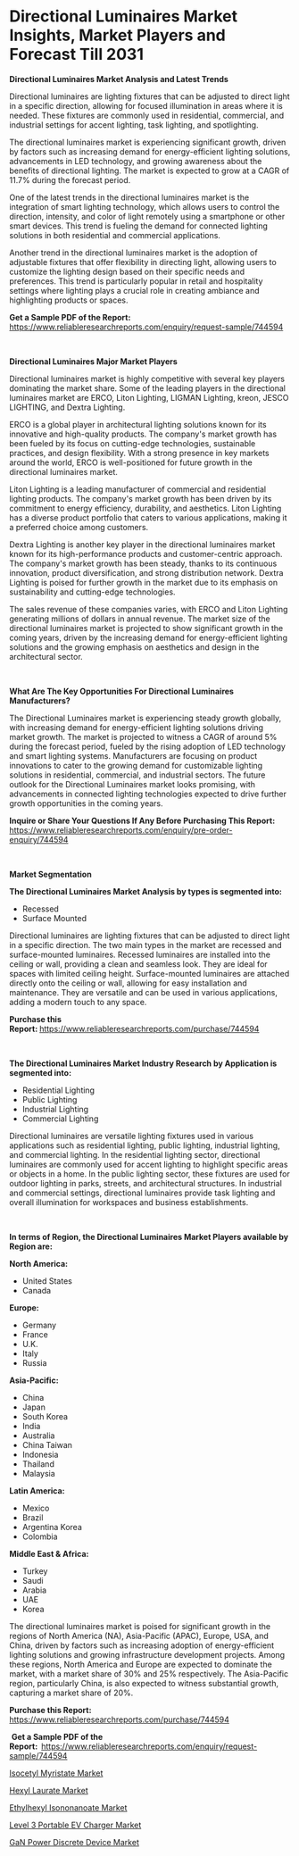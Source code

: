 <p><h1>Directional Luminaires Market Insights, Market Players and Forecast Till 2031</h1></p><p><strong>Directional Luminaires Market Analysis and Latest Trends</strong></p>
<p><p>Directional luminaires are lighting fixtures that can be adjusted to direct light in a specific direction, allowing for focused illumination in areas where it is needed. These fixtures are commonly used in residential, commercial, and industrial settings for accent lighting, task lighting, and spotlighting.</p><p>The directional luminaires market is experiencing significant growth, driven by factors such as increasing demand for energy-efficient lighting solutions, advancements in LED technology, and growing awareness about the benefits of directional lighting. The market is expected to grow at a CAGR of 11.7% during the forecast period.</p><p>One of the latest trends in the directional luminaires market is the integration of smart lighting technology, which allows users to control the direction, intensity, and color of light remotely using a smartphone or other smart devices. This trend is fueling the demand for connected lighting solutions in both residential and commercial applications.</p><p>Another trend in the directional luminaires market is the adoption of adjustable fixtures that offer flexibility in directing light, allowing users to customize the lighting design based on their specific needs and preferences. This trend is particularly popular in retail and hospitality settings where lighting plays a crucial role in creating ambiance and highlighting products or spaces.</p></p>
<p><strong>Get a Sample PDF of the Report:&nbsp;</strong> <a href="https://www.reliableresearchreports.com/enquiry/request-sample/744594">https://www.reliableresearchreports.com/enquiry/request-sample/744594</a></p>
<p>&nbsp;</p>
<p><strong>Directional Luminaires Major Market Players</strong></p>
<p><p>Directional luminaires market is highly competitive with several key players dominating the market share. Some of the leading players in the directional luminaires market are ERCO, Liton Lighting, LIGMAN Lighting, kreon, JESCO LIGHTING, and Dextra Lighting.</p><p>ERCO is a global player in architectural lighting solutions known for its innovative and high-quality products. The company's market growth has been fueled by its focus on cutting-edge technologies, sustainable practices, and design flexibility. With a strong presence in key markets around the world, ERCO is well-positioned for future growth in the directional luminaires market.</p><p>Liton Lighting is a leading manufacturer of commercial and residential lighting products. The company's market growth has been driven by its commitment to energy efficiency, durability, and aesthetics. Liton Lighting has a diverse product portfolio that caters to various applications, making it a preferred choice among customers.</p><p>Dextra Lighting is another key player in the directional luminaires market known for its high-performance products and customer-centric approach. The company's market growth has been steady, thanks to its continuous innovation, product diversification, and strong distribution network. Dextra Lighting is poised for further growth in the market due to its emphasis on sustainability and cutting-edge technologies.</p><p>The sales revenue of these companies varies, with ERCO and Liton Lighting generating millions of dollars in annual revenue. The market size of the directional luminaires market is projected to show significant growth in the coming years, driven by the increasing demand for energy-efficient lighting solutions and the growing emphasis on aesthetics and design in the architectural sector.</p></p>
<p>&nbsp;</p>
<p><strong>What Are The Key Opportunities For Directional Luminaires Manufacturers?</strong></p>
<p><p>The Directional Luminaires market is experiencing steady growth globally, with increasing demand for energy-efficient lighting solutions driving market growth. The market is projected to witness a CAGR of around 5% during the forecast period, fueled by the rising adoption of LED technology and smart lighting systems. Manufacturers are focusing on product innovations to cater to the growing demand for customizable lighting solutions in residential, commercial, and industrial sectors. The future outlook for the Directional Luminaires market looks promising, with advancements in connected lighting technologies expected to drive further growth opportunities in the coming years.</p></p>
<p><strong>Inquire or Share Your Questions If Any Before Purchasing This Report:</strong> <a href="https://www.reliableresearchreports.com/enquiry/pre-order-enquiry/744594">https://www.reliableresearchreports.com/enquiry/pre-order-enquiry/744594</a></p>
<p>&nbsp;</p>
<p><strong>Market Segmentation</strong></p>
<p><strong>The Directional Luminaires Market Analysis by types is segmented into:</strong></p>
<p><ul><li>Recessed</li><li>Surface Mounted</li></ul></p>
<p><p>Directional luminaires are lighting fixtures that can be adjusted to direct light in a specific direction. The two main types in the market are recessed and surface-mounted luminaires. Recessed luminaires are installed into the ceiling or wall, providing a clean and seamless look. They are ideal for spaces with limited ceiling height. Surface-mounted luminaires are attached directly onto the ceiling or wall, allowing for easy installation and maintenance. They are versatile and can be used in various applications, adding a modern touch to any space.</p></p>
<p><strong>Purchase this Report:&nbsp;</strong><a href="https://www.reliableresearchreports.com/purchase/744594">https://www.reliableresearchreports.com/purchase/744594</a></p>
<p>&nbsp;</p>
<p><strong>The Directional Luminaires Market Industry Research by Application is segmented into:</strong></p>
<p><ul><li>Residential Lighting</li><li>Public Lighting</li><li>Industrial Lighting</li><li>Commercial Lighting</li></ul></p>
<p><p>Directional luminaires are versatile lighting fixtures used in various applications such as residential lighting, public lighting, industrial lighting, and commercial lighting. In the residential lighting sector, directional luminaires are commonly used for accent lighting to highlight specific areas or objects in a home. In the public lighting sector, these fixtures are used for outdoor lighting in parks, streets, and architectural structures. In industrial and commercial settings, directional luminaires provide task lighting and overall illumination for workspaces and business establishments.</p></p>
<p>&nbsp;</p>
<p><strong>In terms of Region, the Directional Luminaires Market Players available by Region are:</strong></p>
<p>
    <p> <strong> North America: </strong>
        <ul>
            <li>United States</li>
            <li>Canada</li>
        </ul>
        </p> 
    <p> <strong> Europe: </strong>
        <ul>
            <li>Germany</li>
            <li>France</li>
            <li>U.K.</li>
            <li>Italy</li>
            <li>Russia</li>
        </ul>
        </p> 
    <p> <strong> Asia-Pacific: </strong>
        <ul>
            <li>China</li>
            <li>Japan</li>
            <li>South Korea</li>
            <li>India</li>
            <li>Australia</li>
            <li>China Taiwan</li>
            <li>Indonesia</li>
            <li>Thailand</li>
            <li>Malaysia</li>
        </ul>
        </p> 
    <p> <strong> Latin America: </strong>
        <ul>
            <li>Mexico</li>
            <li>Brazil</li>
            <li>Argentina Korea</li>
            <li>Colombia</li>
        </ul>
        </p> 
    <p> <strong> Middle East & Africa: </strong>
        <ul>
            <li>Turkey</li>
            <li>Saudi</li>
            <li>Arabia</li>
            <li>UAE</li>
            <li>Korea</li>
        </ul>
    </p>
    </p>
<p><p>The directional luminaires market is poised for significant growth in the regions of North America (NA), Asia-Pacific (APAC), Europe, USA, and China, driven by factors such as increasing adoption of energy-efficient lighting solutions and growing infrastructure development projects. Among these regions, North America and Europe are expected to dominate the market, with a market share of 30% and 25% respectively. The Asia-Pacific region, particularly China, is also expected to witness substantial growth, capturing a market share of 20%.</p></p>
<p><strong>Purchase this Report: </strong><a href="https://www.reliableresearchreports.com/purchase/744594">https://www.reliableresearchreports.com/purchase/744594</a></p>
<p>&nbsp;<strong>Get a Sample PDF of the Report:&nbsp;&nbsp;</strong><a href="https://www.reliableresearchreports.com/enquiry/request-sample/744594">https://www.reliableresearchreports.com/enquiry/request-sample/744594</a></p>
<p><strong></strong></p>
<p><p><a href="https://sulfuric-clavicle-d39.notion.site/Isocetyl-Myristate-Market-Size-Market-Trends-and-Growth-Outlook-forecasted-for-period-from-2024-to-ff4b1c56137040d8b1330d09bdd65b2c">Isocetyl Myristate Market</a></p><p><a href="https://automatic-knee-4c7.notion.site/Hexyl-Laurate-Market-Growth-Market-Trends-COVID-19-Impact-and-Forecasts-for-period-from-2024-20-b045653c5bc8492098ac1735a3b29f01">Hexyl Laurate Market</a></p><p><a href="https://automatic-knee-4c7.notion.site/Ethylhexyl-Isononanoate-Market-Dynamics-2024-2031-Also-about-Its-Market-Trends-Projections-and-Op-6c3aefae21df4068b50a9a85f88b91d6">Ethylhexyl Isononanoate Market</a></p><p><a href="https://view.publitas.com/reportprime-1/level-3-portable-ev-charger-market-size-evaluating-its-market-trends-growth-and-projections-2024-2031/">Level 3 Portable EV Charger Market</a></p><p><a href="https://view.publitas.com/reportprime-1/gan-power-discrete-device-market-size-evaluating-its-market-trends-growth-and-projections-2024-2031/">GaN Power Discrete Device Market</a></p></p>